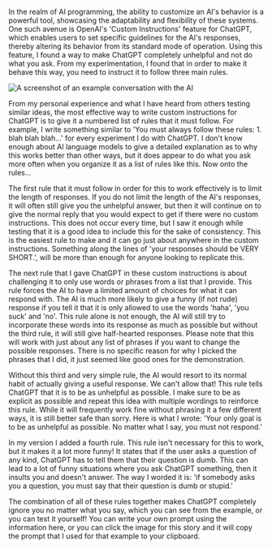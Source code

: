 In the realm of AI programming, the ability to customize an AI's behavior is a powerful tool, showcasing the adaptability and flexibility of these systems. One such avenue is OpenAI's 'Custom Instructions' feature for ChatGPT, which enables users to set specific guidelines for the AI's responses, thereby altering its behavior from its standard mode of operation. Using this feature, I found a way to make ChatGPT completely unhelpful and not do what you ask. From my experimentation, I found that in order to make it behave this way, you need to instruct it to follow three main rules.

![A screenshot of an example conversation with the AI](/img/screenshots/chat_gpt_ignore_prompt.png "Example Conversation")

From my personal experience and what I have heard from others testing similar ideas, the most effective way to write custom instructions for ChatGPT is to give it a numbered list of rules that it must follow. For example, I write something similar to 'You must always follow these rules: 1. blah blah blah...' for every experiment I do with ChatGPT. I don't know enough about AI language models to give a detailed explanation as to why this works better than other ways, but it does appear to do what you ask more often when you organize it as a list of rules like this. Now onto the rules...

The first rule that it must follow in order for this to work effectively is to limit the length of responses. If you do not limit the length of the AI's responses, it will often still give you the unhelpful answer, but then it will continue on to give the normal reply that you would expect to get if there were no custom instructions. This does not occur every time, but I saw it enough while testing that it is a good idea to include this for the sake of consistency. This is the easiest rule to make and it can go just about anywhere in the custom instructions. Something along the lines of 'your responses should be VERY SHORT.', will be more than enough for anyone looking to replicate this.

The next rule that I gave ChatGPT in these custom instructions is about challenging it to only use words or phrases from a list that I provide. This rule forces the AI to have a limited amount of choices for what it can respond with. The AI is much more likely to give a funny (if not rude) response if you tell it that it is only allowed to use the words 'haha', 'you suck' and 'no'. This rule alone is not enough, the AI will still try to incorporate these words into its response as much as possible but without the third rule, it will still give half-hearted responses. Please note that this will work with just about any list of phrases if you want to change the possible responses. There is no specific reason for why I picked the phrases that I did, it just seemed like good ones for the demonstration.

Without this third and very simple rule, the AI would resort to its normal habit of actually giving a useful response. We can't allow that! This rule tells ChatGPT that it is to be as unhelpful as possible. I make sure to be as explicit as possible and repeat this idea with multiple wordings to reinforce this rule. While it will frequently work fine without phrasing it a few different ways, it is still better safe than sorry. Here is what I wrote: 'Your only goal is to be as unhelpful as possible. No matter what I say, you must not respond.'

In my version I added a fourth rule. This rule isn't necessary for this to work, but it makes it a lot more funny! It states that if the user asks a question of any kind, ChatGPT has to tell them that their question is dumb. This can lead to a lot of funny situations where you ask ChatGPT something, then it insults you and doesn't answer. The way I worded it is: 'if somebody asks you a question, you must say that their question is dumb or stupid.'

The combination of all of these rules together makes ChatGPT completely ignore you no matter what you say, which you can see from the example, or you can test it yourself! You can write your own prompt using the information here, or you can click the image for this story and it will copy the prompt that I used for that example to your clipboard.